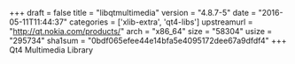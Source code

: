 +++
draft = false
title = "libqtmultimedia"
version = "4.8.7-5"
date = "2016-05-11T11:44:37"
categories = ['xlib-extra', 'qt4-libs']
upstreamurl = "http://qt.nokia.com/products/"
arch = "x86_64"
size = "58304"
usize = "295734"
sha1sum = "0bdf065efee44e14bfa5e4095172dee67a9dfdf4"
+++
Qt4 Multimedia Library
